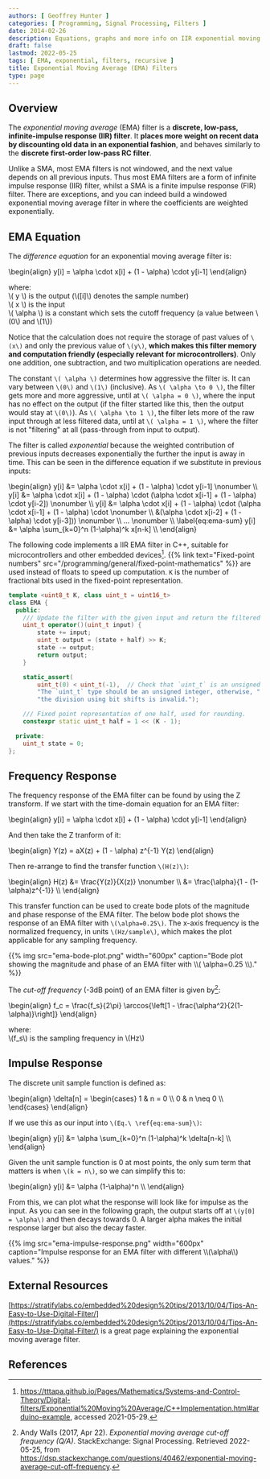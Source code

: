 ```yaml
---
authors: [ Geoffrey Hunter ]
categories: [ Programming, Signal Processing, Filters ]
date: 2014-02-26
description: Equations, graphs and more info on IIR exponential moving average (EMA) filters.
draft: false
lastmod: 2022-05-25
tags: [ EMA, exponential, filters, recursive ]
title: Exponential Moving Average (EMA) Filters
type: page
---
```


## Overview

The _exponential moving average_ (EMA) filter is a **discrete, low-pass, infinite-impulse response (IIR) filter**. It **places more weight on recent data by discounting old data in an exponential fashion**, and behaves similarly to the **discrete first-order low-pass RC filter**.

Unlike a SMA, most EMA filters is not windowed, and the next value depends on all previous inputs. Thus most EMA filters are a form of infinite impulse response (IIR) filter, whilst a SMA is a finite impulse response (FIR) filter. There are exceptions, and you can indeed build a windowed exponential moving average filter in where the coefficients are weighted exponentially.

## EMA Equation

The _difference equation_ for an exponential moving average filter is:

<p>\begin{align}
y[i] = \alpha \cdot x[i] + (1 - \alpha) \cdot y[i-1]
\end{align}</p>

<p class="centered">
    where:<br>
    \( y \) is the output (\([i]\) denotes the sample number)<br>
    \( x \) is the input<br>
    \( \alpha \) is a constant which sets the cutoff frequency (a value between \(0\) and \(1\))<br>
</p>

Notice that the calculation does not require the storage of past values of `\(x\)` and only the previous value of `\(y\)`, **which makes this filter memory and computation friendly (especially relevant for microcontrollers)**. Only one addition, one subtraction, and two multiplication operations are needed.

The constant `\( \alpha \)` determines how aggressive the filter is. It can vary between `\(0\)` and `\(1\)` (inclusive). As `\( \alpha \to 0 \)`, the filter gets more and more aggressive, until at `\( \alpha = 0 \)`, where the input has no effect on the output (if the filter started like this, then the output would stay at `\(0\)`). As `\( \alpha \to 1 \)`, the filter lets more of the raw input through at less filtered data, until at `\( \alpha = 1 \)`, where the filter is not "filtering" at all (pass-through from input to output).

The filter is called _exponential_ because the weighted contribution of previous inputs decreases exponentially the further the input is away in time. This can be seen in the difference equation if we substitute in previous inputs:

<p>\begin{align}
y[i] &= \alpha \cdot x[i] + (1 - \alpha) \cdot y[i-1] \nonumber \\
y[i] &= \alpha \cdot x[i] + (1 - \alpha) \cdot (\alpha \cdot x[i-1] + (1 - \alpha) \cdot y[i-2]) \nonumber \\
y[i] &= \alpha \cdot x[i] + (1 - \alpha) \cdot (\alpha \cdot x[i-1] + (1 - \alpha) \cdot \nonumber \\ 
     &(\alpha \cdot x[i-2] + (1 - \alpha) \cdot y[i-3])) \nonumber \\
... \nonumber \\
\label{eq:ema-sum}
y[i] &= \alpha \sum_{k=0}^n (1-\alpha)^k x[n-k] \\
\end{align}</p>

The following code implements a IIR EMA filter in C++, suitable for microcontrollers and other embedded devices[^pieter-p-ema]. {{% link text="Fixed-point numbers" src="/programming/general/fixed-point-mathematics" %}} are used instead of floats to speed up computation. `K` is the number of fractional bits used in the fixed-point representation.

```cpp
template <uint8_t K, class uint_t = uint16_t>
class EMA {
  public:
    /// Update the filter with the given input and return the filtered output.
    uint_t operator()(uint_t input) {
        state += input;
        uint_t output = (state + half) >> K;
        state -= output;
        return output;
    }

    static_assert(
        uint_t(0) < uint_t(-1),  // Check that `uint_t` is an unsigned type
        "The `uint_t` type should be an unsigned integer, otherwise, "
        "the division using bit shifts is invalid.");

    /// Fixed point representation of one half, used for rounding.
    constexpr static uint_t half = 1 << (K - 1);

  private:
    uint_t state = 0;
};
```

## Frequency Response

The frequency response of the EMA filter can be found by using the Z transform. If we start with the time-domain equation for an EMA filter:

<p>\begin{align}
y[i] = \alpha \cdot x[i] + (1 - \alpha) \cdot y[i-1]
\end{align}</p>

And then take the Z tranform of it:

<p>\begin{align}
Y(z) = aX(z) + (1 - \alpha) z^{-1} Y(z)
\end{align}</p>

Then re-arrange to find the transfer function `\(H(z)\)`:

<p>\begin{align}
H(z) &= \frac{Y(z)}{X(z)} \nonumber \\
     &= \frac{\alpha}{1 - (1-\alpha)z^{-1}} \\
\end{align}</p>

This transfer function can be used to create bode plots of the magnitude and phase response of the EMA filter. The below bode plot shows the response of an EMA filter with `\(\alpha=0.25\)`. The x-axis frequency is the normalized frequency, in units `\(Hz/sample\)`, which makes the plot applicable for any sampling frequency.

{{% img src="ema-bode-plot.png" width="600px" caption="Bode plot showing the magnitude and phase of an EMA filter with \\\\( \alpha=0.25 \\\\)." %}}

The _cut-off frequency_ (-3dB point) of an EMA filter is given by[^se-dsp-ema-cutoff]:

<p>\begin{align}
f_c = \frac{f_s}{2\pi} \arccos{\left[1 - \frac{\alpha^2}{2(1-\alpha)}\right]}
\end{align}</p>

<p class="centered">
where:<br/>
\(f_s\) is the sampling frequency in \(Hz\)<br/>
</p>

## Impulse Response

The discrete unit sample function is defined as:

<p>\begin{align}
\delta[n] =
\begin{cases} 
      1 & n = 0 \\
      0 & n \neq 0 \\      
\end{cases}
\end{align}
</p>

If we use this as our input into `\(Eq.\ \ref{eq:ema-sum}\)`:

<p>\begin{align}
y[i] &= \alpha \sum_{k=0}^n (1-\alpha)^k \delta[n-k] \\
\end{align}</p>

Given the unit sample function is 0 at most points, the only sum term that matters is when `\(k = n\)`, so we can simplify this to:

<p>\begin{align}
y[i] &= \alpha (1-\alpha)^n \\
\end{align}</p>

From this, we can plot what the response will look like for impulse as the input. As you can see in the following graph, the output starts off at `\(y[0] = \alpha\)` and then decays towards 0. A larger alpha makes the initial response larger but also the decay faster.

{{% img src="ema-impulse-response.png" width="600px" caption="Impulse response for an EMA filter with different \\\\(\alpha\\\\) values." %}}

## External Resources

[https://stratifylabs.co/embedded%20design%20tips/2013/10/04/Tips-An-Easy-to-Use-Digital-Filter/](https://stratifylabs.co/embedded%20design%20tips/2013/10/04/Tips-An-Easy-to-Use-Digital-Filter/) is a great page explaining the exponential moving average filter.

## References

[^pieter-p-ema]: <https://tttapa.github.io/Pages/Mathematics/Systems-and-Control-Theory/Digital-filters/Exponential%20Moving%20Average/C++Implementation.html#arduino-example>, accessed 2021-05-29.
[^se-dsp-ema-cutoff]: Andy Walls (2017, Apr 22). _Exponential moving average cut-off frequency (Q/A)_. StackExchange: Signal Processing. Retrieved 2022-05-25, from https://dsp.stackexchange.com/questions/40462/exponential-moving-average-cut-off-frequency.
